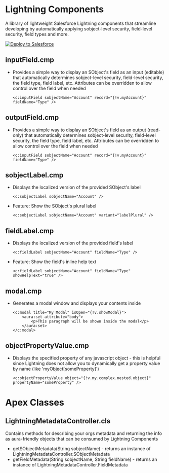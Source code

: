 # Lightning Components
A library of lightweight Salesforce Lightning components that streamline developing by automatically applying sobject-level security, field-level security, field types and more.

<a href="https://githubsfdeploy.herokuapp.com" target="_blank">
  <img alt="Deploy to Salesforce"
       src="https://raw.githubusercontent.com/afawcett/githubsfdeploy/master/deploy.png">
</a>

## inputField.cmp
* Provides a simple way to display an SObject's field as an input (editable) that automatically determines sobject-level security, field-level security, the field type, field label, etc. Attributes can be overridden to allow control over the field when needed

    `<c:inputField sobjectName="Account" record="{!v.myAccount}" fieldName="Type" />`

## outputField.cmp
* Provides a simple way to display an SObject's field as an output (read-only) that automatically determines sobject-level security, field-level security, the field type, field label, etc. Attributes can be overridden to allow control over the field when needed

    `<c:inputField sobjectName="Account" record="{!v.myAccount}" fieldName="Type" />`


## sobjectLabel.cmp
* Displays the localized version of the provided SObject's label

    `<c:sobjectLabel sobjectName="Account" />`

* Feature: Show the SObject's plural label

    `<c:sobjectLabel sobjectName="Account" variant="labelPlural" />`

## fieldLabel.cmp
* Displays the localized version of the provided field's label

    `<c:fieldLabel sobjectName="Account" fieldName="Type" />`

* Feature: Show the field's inline help text

    `<c:fieldLabel sobjectName="Account" fieldName="Type" showHelpText="true" />`

## modal.cmp
* Generates a modal window and displays your contents inside
    ```
    <c:modal title="My Modal" isOpen="{!v.showModal}">
        <aura:set attribute="body">
            <p>This paragraph will be shown inside the modal</p>
        </aura:set>
    </c:modal>
    ```

## objectPropertyValue.cmp
* Displays the specified property of any javascript object - this is helpful since Lightning does not allow you to dynamically get a property value by name (like 'myObject[someProperty]')

    `<c:objectPropertyValue object="{!v.my.complex.nested.object}" propertyName="someProperty" />`

# Apex Classes

## LightningMetadataController.cls
Contains methods for describing your orgs metadata and returning the info as aura-friendly objects that can be consumed by Lightning Components
* getSObjectMetadata(String sobjectName) - returns an instance of LightningMetadataController.SObjectMetadata
* getFieldMetadata(String sobjectName, String fieldName) - returns an instance of LightningMetadataController.FieldMetadata